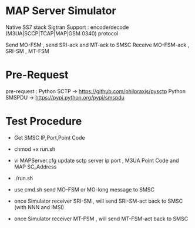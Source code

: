 MAP Server Simulator
========================
Native SS7 stack
Sigtran Support :  encode/decode (M3UA|SCCP|TCAP|MAP|GSM 0340) protocol

Send MO-FSM , send SRI-ack and MT-ack to SMSC
Receive MO-FSM-ack , SRI-SM , MT-FSM 



Pre-Request
========================
pre-request : Python SCTP -> https://github.com/philpraxis/pysctp
              Python SMSPDU -> https://pypi.python.org/pypi/smspdu

Test Procedure 
=================

   * Get SMSC IP,Port,Point Code
   * chmod +x run.sh
   * vi MAPServer.cfg update sctp server ip port , M3UA Point Code and MAP SC_Address
   * ./run.sh
  
   * use cmd.sh send MO-FSM or MO-long message to SMSC
   * once Simulator receiver SRI-SM , will send SRI-SM-act back to SMSC (with NNN and IMSI)
   * once Simulator receiver MT-FSM , will send MT-FSM-act back to SMSC 
 


